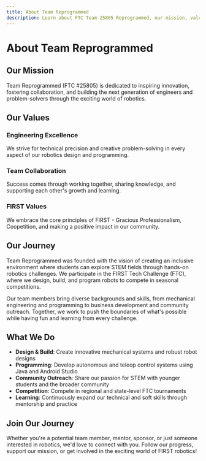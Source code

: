 ```yaml
---
title: About Team Reprogrammed
description: Learn about FTC Team 25805 Reprogrammed, our mission, values, and journey in robotics.
---
```


# About Team Reprogrammed

## Our Mission

Team Reprogrammed (FTC #25805) is dedicated to inspiring innovation, fostering collaboration, and building the next generation of engineers and problem-solvers through the exciting world of robotics.

## Our Values

### Engineering Excellence
We strive for technical precision and creative problem-solving in every aspect of our robotics design and programming.

### Team Collaboration  
Success comes through working together, sharing knowledge, and supporting each other's growth and learning.

### FIRST Values
We embrace the core principles of FIRST - Gracious Professionalism, Coopetition, and making a positive impact in our community.

## Our Journey

Team Reprogrammed was founded with the vision of creating an inclusive environment where students can explore STEM fields through hands-on robotics challenges. We participate in the FIRST Tech Challenge (FTC), where we design, build, and program robots to compete in seasonal competitions.

Our team members bring diverse backgrounds and skills, from mechanical engineering and programming to business development and community outreach. Together, we work to push the boundaries of what's possible while having fun and learning from every challenge.

## What We Do

- **Design & Build**: Create innovative mechanical systems and robust robot designs
- **Programming**: Develop autonomous and teleop control systems using Java and Android Studio
- **Community Outreach**: Share our passion for STEM with younger students and the broader community
- **Competition**: Compete in regional and state-level FTC tournaments
- **Learning**: Continuously expand our technical and soft skills through mentorship and practice

## Join Our Journey

Whether you're a potential team member, mentor, sponsor, or just someone interested in robotics, we'd love to connect with you. Follow our progress, support our mission, or get involved in the exciting world of FIRST robotics!